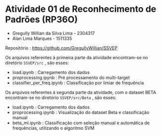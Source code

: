 # Atividade 01 de Reconhecimento de Padrões (RP36O)

- Gregully Willian da Silva Lima - 2304317
- Alan Lima Marques - 1511335

Repositório : https://github.com/GregullyWillian/SSVEP 

Os arquivos referentes à primeira parte da atividade encontram-se no diretório  `SSVEP/src` , são esses:
* load.ipynb : Carregamento dos dados 
* proprocessing.ipynb : Pré processamento do multi-target 
* classifier_per_freq.ipynb : Classificação por limiar de frequência

Os arquivos referentes à segunda parte da atividade, com o dataset BETA encontram-se no diretório `SSVEP/src/Beta` , são esses:
* load.ipynb : Carregamento dos dados 
* proprocessing.ipynb : Visualização do dataset Beta e classificação manual
* beta_ml.ipynb : Classificação com seleção manual e automática de frequências, utilizando o algoritmo SVM